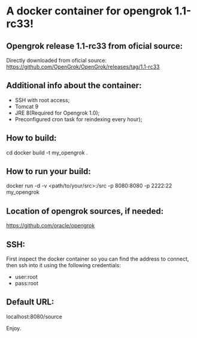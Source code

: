 # A docker container for opengrok 1.1-rc33!

## Opengrok release 1.1-rc33 from oficial source:
Directly downloaded from oficial source:
https://github.com/OpenGrok/OpenGrok/releases/tag/1.1-rc33

## Additional info about the container:
* SSH with root access;
* Tomcat 9
* JRE 8(Required for Opengrok 1.0);
* Preconfigured cron task for reindexing every hour);

## How to build:
cd <root of this git repo>
docker build -t my_opengrok .

## How to run your build:
docker run -d -v <path/to/your/src>:/src -p 8080:8080 -p 2222:22 my_opengrok

## Location of opengrok sources, if needed:
https://github.com/oracle/opengrok

## SSH:
First inspect the docker container so you can find the address to connect, then ssh into it using the following credentials:
* user:root
* pass:root

## Default URL:
localhost:8080/source

Enjoy.
